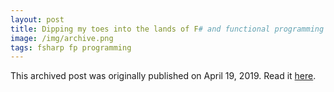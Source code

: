 ```yaml
---
layout: post
title: Dipping my toes into the lands of F# and functional programming
image: /img/archive.png
tags: fsharp fp programming
---
```

This archived post was originally published on April 19, 2019. Read it [here](/alex.ciobanu.org/indexc2fc.html).
